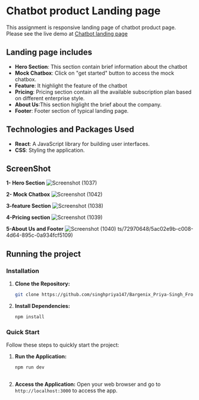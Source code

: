 # Chatbot product Landing page

 This  assignment is responsive landing page of chatbot product page. Please see the live demo at [Chatbot landing page](https://chat-bot-nine-theta.vercel.app/)

## Landing page includes

- **Hero Section**: This section contain brief information about the chatbot
- **Mock Chatbox**: Click on "get started" button to access the mock chatbox.
- **Feature**: It highlight the feature of the chatbot
- **Pricing**: Pricing section contain all the available subscription plan based on different enterprise style.
- **About Us**:This section higlight the brief about the company. 
- **Footer**: Footer section of typical landing page.

  
## Technologies and Packages Used

- **React**: A JavaScript library for building user interfaces.
- **CSS**: Styling the application.
  

## ScreenShot
**1- Hero Section**
![Screenshot (1037)](https://github.com/user-attachments/assets/c7b77bd0-b280-4454-b9ee-02a18e613d76)

**2- Mock Chatbox**
![Screenshot (1042)](https://github.com/user-attachments/assets/15648ada-bd56-4b4b-8a91-b3484255b3b2)

**3-feature Section**
![Screenshot (1038)](https://github.com/user-attachments/assets/7d69482d-eeed-4eb5-8197-4a337b24080e)

**4-Pricing section**
![Screenshot (1039)](https://github.com/user-attachments/assets/4c7eed4b-5ff7-4668-88a6-01028c54673e)

**5-About Us and Footer**
![Screenshot (1040)](https://github.com/user-attachments/assets/e32ec787-583e-4f77-9954-34cdb5cac4df)
ts/72970648/5ac02e9b-c008-4d64-895c-0a934fcf5109)



## Running the project
### Installation

1. **Clone the Repository:**
    ```bash
    git clone https://github.com/singhpriya147/Bargenix_Priya-Singh_Frontend.git
 
    ```

2. **Install Dependencies:**
    ```bash
    npm install

### Quick Start
Follow these steps to quickly start the project:
1. **Run the Application:**
    ```bash
    npm run dev
  
    ```

2. **Access the Application:**
   Open your web browser and go to `http://localhost:3000` to access the app.
